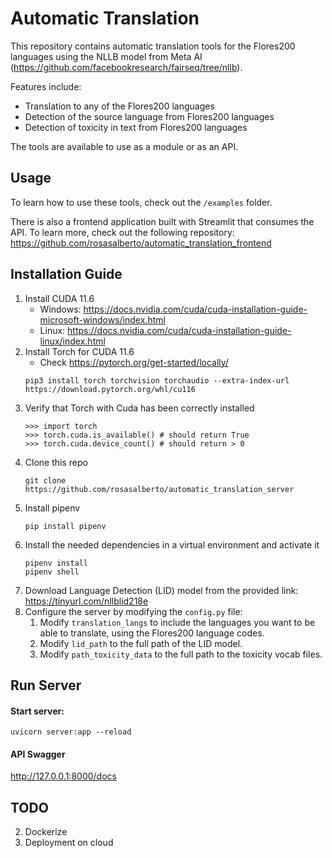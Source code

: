 # Automatic Translation

This repository contains automatic translation tools for the Flores200 languages using the NLLB model from Meta AI (https://github.com/facebookresearch/fairseq/tree/nllb). 

Features include:

- Translation to any of the Flores200 languages
- Detection of the source language from Flores200 languages
- Detection of toxicity in text from Flores200 languages

The tools are available to use as a module or as an API.

## Usage

To learn how to use these tools, check out the `/examples` folder.

There is also a frontend application built with Streamlit that consumes the API. To learn more, check out the following repository: https://github.com/rosasalberto/automatic_translation_frontend

## Installation Guide

1. Install CUDA 11.6
   - Windows: https://docs.nvidia.com/cuda/cuda-installation-guide-microsoft-windows/index.html
   - Linux: https://docs.nvidia.com/cuda/cuda-installation-guide-linux/index.html
2. Install Torch for CUDA 11.6
   - Check https://pytorch.org/get-started/locally/
   ```console
   pip3 install torch torchvision torchaudio --extra-index-url https://download.pytorch.org/whl/cu116
    ```
3. Verify that Torch with Cuda has been correctly installed
   ```console
   >>> import torch
   >>> torch.cuda.is_available() # should return True
   >>> torch.cuda.device_count() # should return > 0
4. Clone this repo
    ```console
    git clone https://github.com/rosasalberto/automatic_translation_server
    ```
5. Install pipenv
    ```console
    pip install pipenv
    ```
6. Install the needed dependencies in a virtual environment and activate it
    ```console
    pipenv install
    pipenv shell
    ```
7. Download Language Detection (LID) model from the provided link: https://tinyurl.com/nllblid218e
8. Configure the server by modifying the `config.py` file:
   1. Modify `translation_langs` to include the languages you want to be able to translate, using the Flores200 language codes.
   2. Modify `lid_path` to the full path of the LID model.
   3. Modify `path_toxicity_data` to the full path to the toxicity vocab files.

## Run Server

#### Start server:
```console
uvicorn server:app --reload
```

#### API Swagger
http://127.0.0.1:8000/docs

## TODO

2) Dockerize
3) Deployment on cloud
